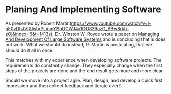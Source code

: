 # Planing And Implementing Software

As presented by Robert Martin(https://www.youtube.com/watch?v=l-gF0vDhJVI&list=PLmmYSbUCWJ4x1GO839azG_BBw8rkh-zOj&index=6&t=1413s), Dr. Winston W. Royce wrote a paper on [Managing And Development Of Large Software Systems](https://blog.jbrains.ca/assets/articles/royce1970.pdf) and is concluding that is does not work.
What we should do instead, R. Martin is postulating, that we should do it all in once.

This matches with my experience when developing software projects. The requirements do constantly change. They especially change when the first steps of the projects are done and the end result gets more and more clear.

Should we move into a project agile. Plan, design, and develop a quick first impression and then collect feedback and iterate over?
